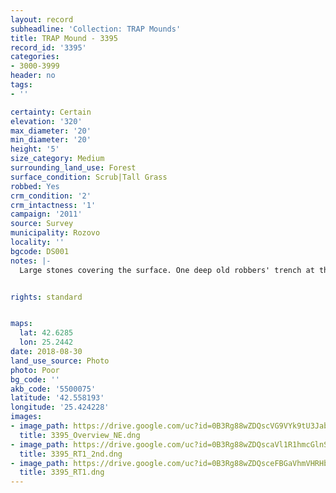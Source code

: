 ```yaml
---
layout: record
subheadline: 'Collection: TRAP Mounds'
title: TRAP Mound - 3395
record_id: '3395'
categories:
- 3000-3999
header: no
tags:
- ''

certainty: Certain
elevation: '320'
max_diameter: '20'
min_diameter: '20'
height: '5'
size_category: Medium
surrounding_land_use: Forest
surface_condition: Scrub|Tall Grass
robbed: Yes
crm_condition: '2'
crm_intactness: '1'
campaign: '2011'
source: Survey
municipality: Rozovo
locality: ''
bgcode: DS001
notes: |-
  Large stones covering the surface. One deep old robbers' trench at the top with several holes at the bottom of the trench (consequently made).


rights: standard


maps:
  lat: 42.6285
  lon: 25.2442
date: 2018-08-30
land_use_source: Photo
photo: Poor
bg_code: ''
akb_code: '5500075'
latitude: '42.558193'
longitude: '25.424228'
images:
- image_path: https://drive.google.com/uc?id=0B3Rg88wZDQscVG9VYk9tU3Jabk0
  title: 3395_Overview_NE.dng
- image_path: https://drive.google.com/uc?id=0B3Rg88wZDQscaVl1R1hmcGlnSWs
  title: 3395_RT1_2nd.dng
- image_path: https://drive.google.com/uc?id=0B3Rg88wZDQsceFBGaVhmVHRHb2M
  title: 3395_RT1.dng
---
```

